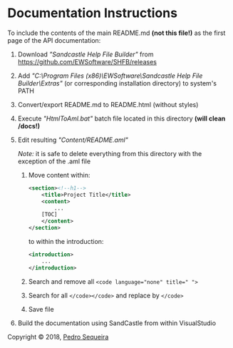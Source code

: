 # Documentation Instructions

To include the contents of the main README.md **(not this file!)** as the first page of the API documentation:

1. Download *"Sandcastle Help File Builder"* from https://github.com/EWSoftware/SHFB/releases

2. Add *"C:\Program Files (x86)\EWSoftware\Sandcastle Help File Builder\Extras\"* (or corresponding installation directory) to system's PATH

3. Convert/export README.md to README.html (without styles)

4. Execute *"HtmlToAml.bat"* batch file located in this directory **(will clean /docs!)**

5. Edit resulting *"Content/README.aml"* 

   *Note:* it is safe to delete everything from this directory with the exception of the .aml file

   1. Move content within:

      ```xml
      <section><!--h1-->
          <title>Project Title</title>
          <content>
              ...
          [TOC]
          </content>
      </section>
      ```

      to within the introduction:

      ```xml
      <introduction>
          ...
      </introduction>
      ```

   2. Search and remove all `<code language="none" title=" ">`

   3. Search for all `</code></code>` and replace by `</code>`

   4. Save file

6. Build the documentation using SandCastle from within VisualStudio



Copyright &copy; 2018, [Pedro Sequeira](https://github.com/pedrodbs)